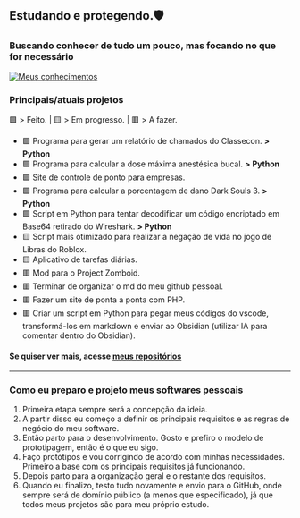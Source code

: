 ## Estudando e protegendo.🛡️

### Buscando conhecer de tudo um pouco, mas focando no que for necessário<br>
[![Meus conhecimentos](https://skillicons.dev/icons?i=js,html,css,aws,gamemakerstudio,git,github,redhat,php,py,robloxstudio,vscode&perline=6)](https://skillicons.dev)


### Principais/atuais projetos
🟩 > Feito. | 🟨 > Em progresso. | 🟥 > A fazer.

- 🟩 Programa para gerar um relatório de chamados do Classecon. <strong>> Python</strong>
- 🟩 Programa para calcular a dose máxima anestésica bucal. <strong>> Python</strong>
- 🟩 Site de controle de ponto para empresas.
- 🟩 Programa para calcular a porcentagem de dano Dark Souls 3. <strong>> Python</strong>
- 🟩 Script em Python para tentar decodificar um código encriptado em Base64 retirado do Wireshark. <strong>> Python</strong>
- 🟨 Script mais otimizado para realizar a negação de vida no jogo de Libras do Roblox.<link rel="stylesheet" type='text/css' href="https://cdn.jsdelivr.net/gh/devicons/devicon@latest/devicon.min.css" />
- 🟨 Aplicativo de tarefas diárias.
- 🟥 Mod para o Project Zomboid.
- 🟥 Terminar de organizar o md do meu github pessoal.
- 🟥 Fazer um site de ponta a ponta com PHP.
- 🟥 Criar um script em Python para pegar meus códigos do vscode, transformá-los em markdown e enviar ao Obsidian (utilizar IA para comentar dentro do Obsidian).
#### Se quiser ver mais, acesse [meus repositórios](https://github.com/VertigoFromOuterSpace?tab=repositories)

  
[^1]: Be safe!.
---
### Como eu preparo e projeto meus softwares pessoais

1. Primeira etapa sempre será a concepção da ideia.
2. A partir disso eu começo a definir os principais requisitos e as regras de negócio do meu software.
3. Então parto para o desenvolvimento. Gosto e prefiro o modelo de prototipagem, então é o que eu sigo.
4. Faço protótipos e vou corrigindo de acordo com minhas necessidades. Primeiro a base com os principais requisitos já funcionando.
5. Depois parto para a organização geral e o restante dos requisitos.
6. Quando eu finalizo, testo tudo novamente e envio para o GitHub, onde sempre será de domínio público (a menos que especificado), já que todos meus projetos são para meu próprio estudo.

